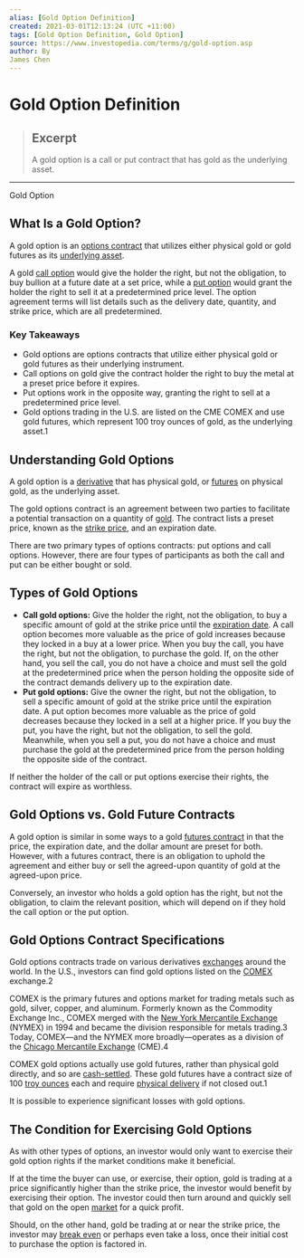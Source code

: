 ```yaml
---
alias: [Gold Option Definition]
created: 2021-03-01T12:13:24 (UTC +11:00)
tags: [Gold Option Definition, Gold Option]
source: https://www.investopedia.com/terms/g/gold-option.asp
author: By
James Chen
---
```


# Gold Option Definition

> ## Excerpt
> A gold option is a call or put contract that has gold as the underlying asset.

---

Gold Option
## What Is a Gold Option?

A gold option is an [options contract](https://www.investopedia.com/terms/o/optionscontract.asp) that utilizes either physical gold or gold futures as its [underlying asset](https://www.investopedia.com/terms/u/underlying-asset.asp).

A gold [call option](https://www.investopedia.com/terms/c/calloption.asp) would give the holder the right, but not the obligation, to buy bullion at a future date at a set price, while a [put option](https://www.investopedia.com/terms/p/putoption.asp) would grant the holder the right to sell it at a predetermined price level. The option agreement terms will list details such as the delivery date, quantity, and strike price, which are all predetermined.

### Key Takeaways

-   Gold options are options contracts that utilize either physical gold or gold futures as their underlying instrument.
-   Call options on gold give the contract holder the right to buy the metal at a preset price before it expires.
-   Put options work in the opposite way, granting the right to sell at a predetermined price level.
-   Gold options trading in the U.S. are listed on the CME COMEX and use gold futures, which represent 100 troy ounces of gold, as the underlying asset.1

## Understanding Gold Options

A gold option is a [derivative](https://www.investopedia.com/terms/d/derivative.asp) that has physical gold, or [futures](https://www.investopedia.com/terms/f/futures.asp) on physical gold, as the underlying asset.

The gold options contract is an agreement between two parties to facilitate a potential transaction on a quantity of [gold](https://www.investopedia.com/articles/economics/09/why-gold-matters.asp). The contract lists a preset price, known as the [strike price](https://www.investopedia.com/terms/s/strikeprice.asp), and an expiration date.

There are two primary types of options contracts: put options and call options. However, there are four types of participants as both the call and put can be either bought or sold.

## Types of Gold Options

-   **Call gold options:** Give the holder the right, not the obligation, to buy a specific amount of gold at the strike price until the [expiration date](https://www.investopedia.com/terms/e/expirationdate.asp). A call option becomes more valuable as the price of gold increases because they locked in a buy at a lower price. When you buy the call, you have the right, but not the obligation, to purchase the gold. If, on the other hand, you sell the call, you do not have a choice and must sell the gold at the predetermined price when the person holding the opposite side of the contract demands delivery up to the expiration date.
-   **Put gold options:** Give the owner the right, but not the obligation, to sell a specific amount of gold at the strike price until the expiration date. A put option becomes more valuable as the price of gold decreases because they locked in a sell at a higher price. If you buy the put, you have the right, but not the obligation, to sell the gold. Meanwhile, when you sell a put, you do not have a choice and must purchase the gold at the predetermined price from the person holding the opposite side of the contract.

If neither the holder of the call or put options exercise their rights, the contract will expire as worthless.

## Gold Options vs. Gold Future Contracts

A gold option is similar in some ways to a gold [futures contract](https://www.investopedia.com/terms/f/futurescontract.asp) in that the price, the expiration date, and the dollar amount are preset for both. However, with a futures contract, there is an obligation to uphold the agreement and either buy or sell the agreed-upon quantity of gold at the agreed-upon price.

Conversely, an investor who holds a gold option has the right, but not the obligation, to claim the relevant position, which will depend on if they hold the call option or the put option.

## Gold Options Contract Specifications

Gold options contracts trade on various derivatives [exchanges](https://www.investopedia.com/terms/e/exchange.asp) around the world. In the U.S., investors can find gold options listed on the [COMEX](https://www.investopedia.com/terms/c/comex.asp) exchange.2

COMEX is the primary futures and options market for trading metals such as gold, silver, copper, and aluminum. Formerly known as the Commodity Exchange Inc., COMEX merged with the [New York Mercantile Exchange](https://www.investopedia.com/terms/n/nymex.asp) (NYMEX) in 1994 and became the division responsible for metals trading.3 Today, COMEX—and the NYMEX more broadly—operates as a division of the [Chicago Mercantile Exchange](https://www.investopedia.com/terms/c/cme.asp) (CME).4

COMEX gold options actually use gold futures, rather than physical gold directly, and so are [cash-settled](https://www.investopedia.com/terms/c/cash-settled-options.asp). These gold futures have a contract size of 100 [troy ounces](https://www.investopedia.com/terms/t/troyounce.asp) each and require [physical delivery](https://www.investopedia.com/terms/p/physicaldelivery.asp) if not closed out.1

It is possible to experience significant losses with gold options.

## The Condition for Exercising Gold Options

As with other types of options, an investor would only want to exercise their gold option rights if the market conditions make it beneficial.

If at the time the buyer can use, or exercise, their option, gold is trading at a price significantly higher than the strike price, the investor would benefit by exercising their option. The investor could then turn around and quickly sell that gold on the open [market](https://www.investopedia.com/terms/m/market.asp) for a quick profit.

Should, on the other hand, gold be trading at or near the strike price, the investor may [break even](https://www.investopedia.com/terms/b/breakeven-price.asp) or perhaps even take a loss, once their initial cost to purchase the option is factored in.
